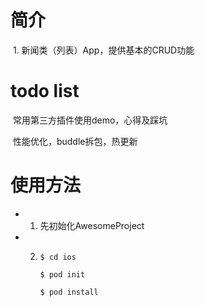 # 简介
  1. 新闻类（列表）App，提供基本的CRUD功能

# todo list
  常用第三方插件使用demo，心得及踩坑
  
  性能优化，buddle拆包，热更新

# 使用方法
  * 1. 先初始化AwesomeProject
  * 2. `$ cd ios`
  
       `$ pod init`
       
       `$ pod install`
